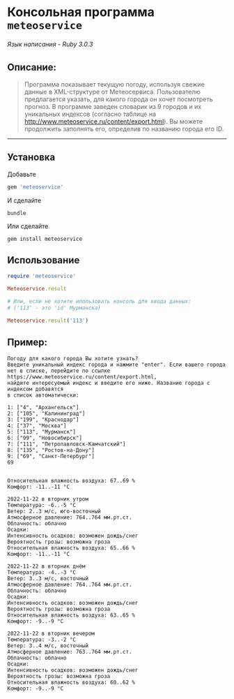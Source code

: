 # Консольная программа `meteoservice`
###### Язык написания - Ruby 3.0.3

## Описание:
> Программа показывает текущую погоду, используя свежие данные в XML-структуре от Метеосервиса.
> Пользователю предлагается указать, для какого города он хочет посмотреть прогноз.
> В программе заведен словарик из 9 городов и их уникальных индексов (согласно таблице на http://www.meteoservice.ru/content/export.html).
> Вы можете продолжить заполнять его, определив по названию города его ID.

---

## Установка

Добавьте

``` rb
gem 'meteoservice'
```

И сделайте

  	bundle

Или сделайте

    gem install meteoservice

## Использование

``` rb
require 'meteoservice'

Meteoservice.result

# Или, если не хотите ипользовать консоль для ввода данных:
# ('113' - это 'id' Мурманска)

Meteoservice.result('113')

```

## Пример:

```
Погоду для какого города Вы хотите узнать?
Введите уникальный индекс города и нажмите "enter". Если вашего города
нет в списке, перейдите по ссылке https://www.meteoservice.ru/content/export.html,
найдите интересуемый индекс и введите его ниже. Название города с индексом добавятся
в список автоматически:

1: ["4", "Архангельск"]
2: ["105", "Калининград"]
3: ["199", "Краснодар"]
4: ["37", "Москва"]
5: ["113", "Мурманск"]
6: ["99", "Новосибирск"]
7: ["111", "Петропавловск-Камчатский"]
8: ["135", "Ростов-на-Дону"]
9: ["69", "Санкт-Петербург"]
69


Относительная влажность воздуха: 67..69 %
Комфорт: -11..-11 °С

2022-11-22 в вторник утром
Температура: -6..-5 °С
Ветер: 2..3 м/с, юго-восточный
Атмосферное давление: 764..764 мм.рт.ст.
Облачность: облачно
Осадки:
Интенсивность осадков: возможен дождь/снег
Вероятность грозы: возможна гроза
Относительная влажность воздуха: 65..66 %
Комфорт: -11..-11 °С

2022-11-22 в вторник днём
Температура: -4..-3 °С
Ветер: 3..3 м/с, восточный
Атмосферное давление: 764..764 мм.рт.ст.
Облачность: облачно
Осадки:
Интенсивность осадков: возможен дождь/снег
Вероятность грозы: возможна гроза
Относительная влажность воздуха: 63..65 %
Комфорт: -9..-9 °С

2022-11-22 в вторник вечером
Температура: -3..-2 °С
Ветер: 3..4 м/с, восточный
Атмосферное давление: 763..764 мм.рт.ст.
Облачность: облачно
Осадки:
Интенсивность осадков: возможен дождь/снег
Вероятность грозы: возможна гроза
Относительная влажность воздуха: 60..62 %
Комфорт: -9..-9 °С
```
